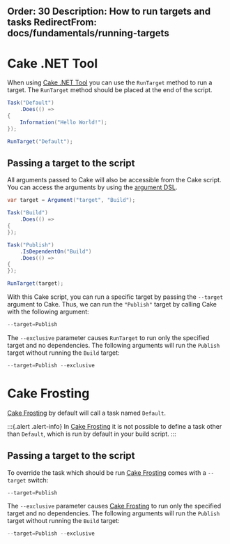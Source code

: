 Order: 30
Description: How to run targets and tasks
RedirectFrom: docs/fundamentals/running-targets
---

# Cake .NET Tool

When using [Cake .NET Tool] you can use the `RunTarget` method to run a target.
The `RunTarget` method should be placed at the end of the script.

```csharp
Task("Default")
    .Does(() =>
{
    Information("Hello World!");
});

RunTarget("Default");
```

## Passing a target to the script

All arguments passed to Cake will also be accessible from the Cake script. You can access the arguments by using the [argument DSL](/dsl/#arguments).

```csharp
var target = Argument("target", "Build");

Task("Build")
    .Does(() =>
{
});

Task("Publish")
    .IsDependentOn("Build")
    .Does(() =>
{
});

RunTarget(target);
```

With this Cake script, you can run a specific target by passing the `--target` argument to Cake.
Thus, we can run the `"Publish"` target by calling Cake with the following argument:

```powershell
--target=Publish
```

The `--exclusive` parameter causes `RunTarget` to run only the specified target and no dependencies.
The following arguments will run the `Publish` target without running the `Build` target:

```powershell
--target=Publish --exclusive
```

# Cake Frosting

[Cake Frosting] by default will call a task named `Default`.

:::{.alert .alert-info}
In [Cake Frosting] it is not possible to define a task other than `Default`, which is run by default in your build script.
:::

## Passing a target to the script

To override the task which should be run [Cake Frosting] comes with a `--target` switch:

```powershell
--target=Publish
```

The `--exclusive` parameter causes [Cake Frosting] to run only the specified target and no dependencies.
The following arguments will run the `Publish` target without running the `Build` target:

```powershell
--target=Publish --exclusive
```

[Cake .NET Tool]: /docs/running-builds/runners/dotnet-tool
[Cake Frosting]: /docs/running-builds/runners/cake-frosting
